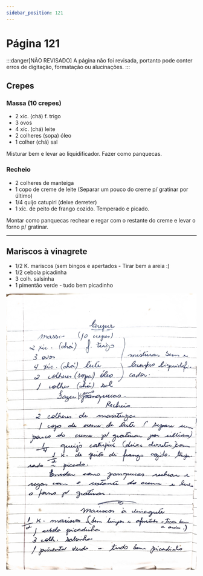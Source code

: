 ```yaml
---
sidebar_position: 121
---
```

# Página 121
:::danger[NÃO REVISADO]
A página não foi revisada, portanto pode conter erros de digitação, formatação ou alucinações.
:::

## Crepes

### Massa (10 crepes)

*   2 xíc. (chá) f. trigo
*   3 ovos
*   4 xíc. (chá) leite
*   2 colheres (sopa) óleo
*   1 colher (chá) sal

Misturar bem e levar ao liquidificador.
Fazer como panquecas.

### Recheio

*   2 colheres de manteiga
*   1 copo de creme de leite (Separar um pouco do creme p/ gratinar por último)
*   1/4 quijo catupiri (deixe derreter)
*   1 xíc. de peito de frango cozido. Temperado e picado.

Montar como panquecas rechear e regar com o restante do creme e levar o forno p/ gratinar.

---

## Mariscos à vinagrete

*   1/2 K. mariscos (sem bingos e apertados - Tirar bem a areia :)
*   1/2 cebola picadinha
*   3 colh. salsinha
*   1 pimentão verde - tudo bem picadinho


![imagem base](./images/page_121.png)